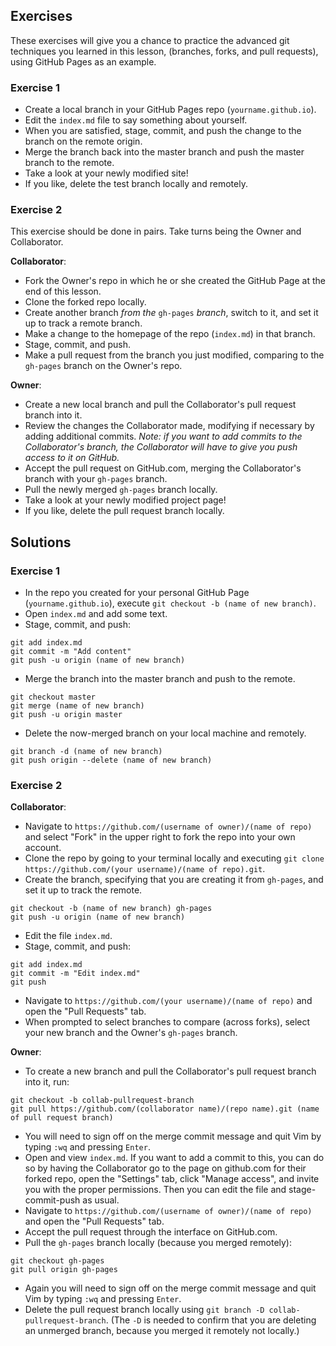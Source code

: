 ---
---

## Exercises

These exercises will give you a chance to practice the advanced git techniques you learned in this lesson,
(branches, forks, and pull requests), using GitHub Pages as an example.

### Exercise 1

- Create a local branch in your GitHub Pages repo (`yourname.github.io`).
- Edit the `index.md` file to say something about yourself.
- When you are satisfied, stage, commit, and push the change to the branch on the remote origin.
- Merge the branch back into the master branch and push the master branch to the remote.
- Take a look at your newly modified site!
- If you like, delete the test branch locally and remotely.

### Exercise 2

This exercise should be done in pairs. Take turns being the Owner and Collaborator.

**Collaborator**: 

- Fork the Owner's repo in which he or she created the GitHub Page at the end of this lesson. 
- Clone the forked repo locally.
- Create another branch *from the* `gh-pages` *branch*, switch to it, and set it up to track a remote branch.
- Make a change to the homepage of the repo (`index.md`) in that branch.
- Stage, commit, and push.
- Make a pull request from the branch you just modified, comparing to the `gh-pages` branch on the Owner's repo.

**Owner**:

- Create a new local branch and pull the Collaborator's pull request branch into it.
- Review the changes the Collaborator made, modifying if necessary by adding additional commits. 
*Note: if you want to add commits to the Collaborator's branch, the Collaborator will have to give you push access to it on GitHub.*
- Accept the pull request on GitHub.com, merging the Collaborator's branch with your `gh-pages` branch.
- Pull the newly merged `gh-pages` branch locally.
- Take a look at your newly modified project page!
- If you like, delete the pull request branch locally.

## Solutions

### Exercise 1

- In the repo you created for your personal GitHub Page (`yourname.github.io`), execute `git checkout -b (name of new branch)`.
- Open `index.md` and add some text.
- Stage, commit, and push: 

```
git add index.md
git commit -m "Add content"
git push -u origin (name of new branch)
```

- Merge the branch into the master branch and push to the remote.

```
git checkout master
git merge (name of new branch)
git push -u origin master
```

- Delete the now-merged branch on your local machine and remotely.

```
git branch -d (name of new branch)
git push origin --delete (name of new branch)
```

### Exercise 2

**Collaborator**:

- Navigate to `https://github.com/(username of owner)/(name of repo)` and select "Fork" in the upper right to fork the 
repo into your own account.
- Clone the repo by going to your terminal locally and executing `git clone https://github.com/(your username)/(name of repo).git`.
- Create the branch, specifying that you are creating it from `gh-pages`, and set it up to track the remote.

```
git checkout -b (name of new branch) gh-pages
git push -u origin (name of new branch)
```

- Edit the file `index.md`.
- Stage, commit, and push:

```
git add index.md
git commit -m "Edit index.md"
git push
```

- Navigate to `https://github.com/(your username)/(name of repo)` and open the "Pull Requests" tab.
- When prompted to select branches to compare (across forks), select your new branch and the Owner's `gh-pages` branch.

**Owner**:

- To create a new branch and pull the Collaborator's pull request branch into it, run:

```
git checkout -b collab-pullrequest-branch
git pull https://github.com/(collaborator name)/(repo name).git (name of pull request branch)
```

- You will need to sign off on the merge commit message and quit Vim by typing `:wq` and pressing `Enter`.
- Open and view `index.md`. If you want to add a commit to this, you can do so by having the Collaborator go to the
page on github.com for their forked repo, open the "Settings" tab, click "Manage access", and invite you with 
the proper permissions. Then you can edit the file and stage-commit-push as usual.
- Navigate to `https://github.com/(username of owner)/(name of repo)` and open the "Pull Requests" tab.
- Accept the pull request through the interface on GitHub.com.
- Pull the `gh-pages` branch locally (because you merged remotely):

```
git checkout gh-pages
git pull origin gh-pages
```

- Again you will need to sign off on the merge commit message and quit Vim by typing `:wq` and pressing `Enter`.
- Delete the pull request branch locally using `git branch -D collab-pullrequest-branch`. 
(The `-D` is needed to confirm that you are deleting an unmerged branch, because you merged it remotely not locally.)
